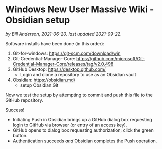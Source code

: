 # Windows New User Massive Wiki - Obsidian setup

_by Bill Anderson, 2021-06-20. last updated 2021-09-22_.

Software installs have been done (in this order):

1. Git-for-windows: https://git-scm.com/download/win
2. Git-Credential-Manager-Core: https://github.com/microsoft/Git-Credential-Manager-Core/releases/tag/v2.0.498
3. GitHub Desktop: https://desktop.github.com/
	- Login and clone a repository to use as an Obsidian vault
4. Obsidian: https://obsidian.md/
	- setup Obsidian:Git

Now we test the setup by attempting to commit and push this file to the GitHub repository.

Success!

- Initiating Push in Obsidian brings up a GitHub dialog box requesting login to GitHub via browser (or entry of an access key).
- GitHub opens to dialog box requesting authorization; click the green button.
- Authentication succeeds *and* Obsidian completes the Push operation.

